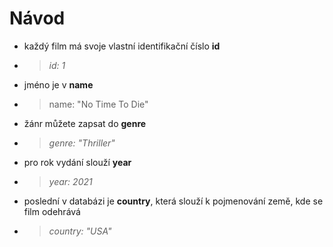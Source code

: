 # Návod

- každý film má svoje vlastní identifikační číslo **id** 
- > *id: 1*
- jméno je v **name** 
- > name: "No Time To Die"
- žánr můžete zapsat do **genre** 
- > *genre: "Thriller"*
- pro rok vydání slouží **year**
- > *year: 2021*
- poslední v databázi je **country**, která slouží k pojmenování země, kde se film odehrává 
- > *country: "USA"*

